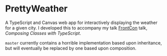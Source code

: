 # PrettyWeather

A TypeScript and Canvas web app for interactively displaying the weather for a given city. I developed this to accompany my talk [FrontCon](https://frontcon.lv/) talk, _Composing Classes with TypeScript_.

`master` currently contains a horrible implementation based upon inheritance, but will eventually be replaced by one based upon composition.
